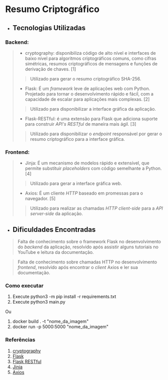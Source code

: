 # Resumo Criptográfico

-  ## Tecnologias Utilizadas

### Backend:

> + cryptography: disponibiliza código de alto nível e interfaces de baixo nível para algoritmos criptográficos comuns, como cifras simétricas, resumos criptográficos de mensagens e funções de derivação de chaves. [1]
>> Utilizado para gerar o resumo criptográfico SHA-256.
> + Flask: É um *framework* leve de aplicações web com Python. Projetado para tornar o desenvolvimento rápido e fácil, com a capacidade de escalar para aplicações mais complexas. [2]
>> Utilizado para disponibilizar a interface gráfica da aplicação.
> + Flask-RESTful: é uma extensão para Flask que adiciona suporte para construir *API's RESTful* de maneira mais ágil. [3]
>> Utilizado para disponibilizar o *endpoint* responsável por gerar o resumo criptográfico para a interface gráfica.

### Frontend:
> + Jinja: É um mecanismo de modelos rápido e extensível, que permite substituir *placeholders* com código semelhante a Python. [4]
>> Utilizado para gerar a interface gráfica web.
> + Axios: É um cliente *HTTP* baseado em promessas para o navegador. [5]
>> Utilizado para realizar as chamadas *HTTP* *client-side* para a *API* *server-side* da aplicação.

-  ## Dificuldades Encontradas

> Falta de conhecimento sobre o framework Flask no desenvolvimento do *backend* da aplicação, resolvido após assistir alguns tutoriais no YouTube e leitura da documentação.

> Falta de conhecimento sobre chamadas HTTP no desenvolvimento *frontend*, resolvido após encontrar o *client* Axios e ler sua documentação.

### Como executar

1. Execute python3 -m pip install -r requirements.txt
2. Execute python3 main.py

Ou

1. docker build . -t "nome_da_imagem"
2. docker run -p 5000:5000 "nome_da_imagem"

### Referências

1. [cryptography](https://cryptography.io/)
2. [Flask](https://flask.palletsprojects.com/)
3. [Flask RESTful](https://flask-restful.readthedocs.io/)
4. [Jinja](https://jinja.palletsprojects.com/)
5. [Axios](https://axios-http.com/docs/intro)
